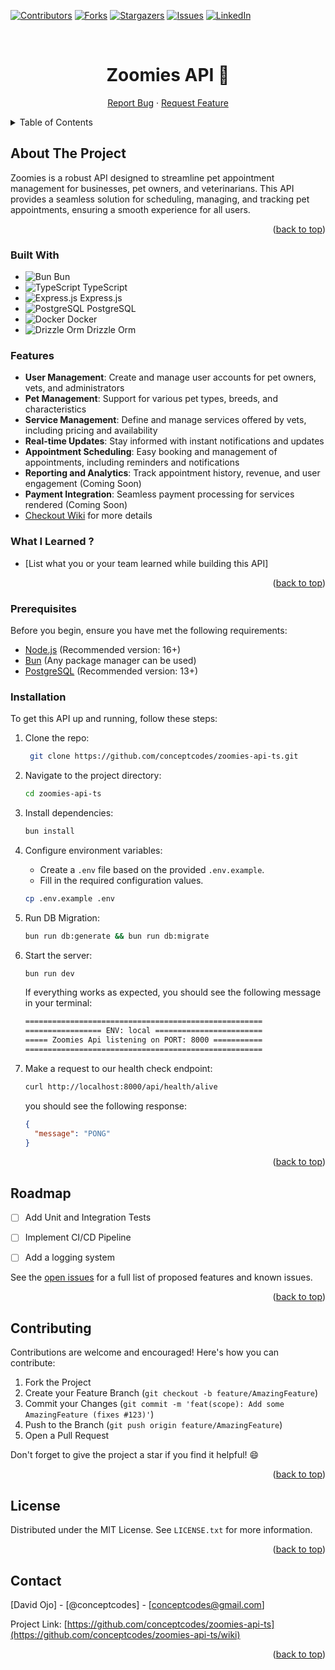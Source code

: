 <a name="readme-top"></a>

[![Contributors][contributors-shield]][contributors-url]
[![Forks][forks-shield]][forks-url]
[![Stargazers][stars-shield]][stars-url]
[![Issues][issues-shield]][issues-url]
[![LinkedIn][linkedin-shield]][linkedin-url]

<br />
<div align="center">
<h1 align="center">
  Zoomies API 🐶
</h1>
  <p align="center">
    <a href="https://github.com/conceptcodes/zoomies-api-ts/issues">Report Bug</a>
    ·
    <a href="https://github.com/conceptcodes/zoomies-api-ts/issues">Request Feature</a>
  </p>
</div>

<details>
  <summary>Table of Contents</summary>
  <ol>
    <li>
      <a href="#about-the-project">About The Project</a>
      <ul>
        <li><a href="#built-with">Built With</a></li>
      </ul>
    </li>
    <li>
      <a href="#getting-started">Getting Started</a>
      <ul>
        <li><a href="#prerequisites">Prerequisites</a></li>
        <li><a href="#installation">Installation</a></li>
      </ul>
    </li>
    <li><a href="#roadmap">Roadmap</a></li>
    <li><a href="#contributing">Contributing</a></li>
    <li><a href="#license">License</a></li>
    <li><a href="#contact">Contact</a></li>
  </ol>
</details>

## About The Project

Zoomies is a robust API designed to streamline pet appointment management for businesses, pet owners, and veterinarians. This API provides a seamless solution for scheduling, managing, and tracking pet appointments, ensuring a smooth experience for all users.

<p align="right">(<a href="#readme-top">back to top</a>)</p>

### Built With

- ![Bun [Bun](https://bun.sh)](https://img.shields.io/badge/bun-FFA500?style=for-the-badge&logo=bun&logoColor=white)
- ![TypeScript [TypeScript](https://www.typescriptlang.org/)](https://img.shields.io/badge/typescript-%23007ACC.svg?style=for-the-badge&logo=typescript&logoColor=white)
- ![Express.js [Express.js](https://expressjs.com/)](https://img.shields.io/badge/express.js-%23404d59.svg?style=for-the-badge&logo=express&logoColor=%2361DAFB)
- ![PostgreSQL [PostgreSQL](https://www.postgresql.org/)](https://img.shields.io/badge/postgresql-%23316192.svg?style=for-the-badge&logo=postgresql&logoColor=white)
- ![Docker [Docker](https://www.docker.com/)](https://img.shields.io/badge/docker-%230db7ed.svg?style=for-the-badge&logo=docker&logoColor=white)
- ![Drizzle Orm [Drizzle Orm](https://drizzle-orm.github.io/)](https://img.shields.io/badge/Drizzle%20Orm-FFA500?style=for-the-badge&logo=drizzle-orm&logoColor=white)


### Features

- **User Management**: Create and manage user accounts for pet owners, vets, and administrators
- **Pet Management**: Support for various pet types, breeds, and characteristics
- **Service Management**: Define and manage services offered by vets, including pricing and availability
- **Real-time Updates**: Stay informed with instant notifications and updates
- **Appointment Scheduling**: Easy booking and management of appointments, including reminders and notifications
- **Reporting and Analytics**: Track appointment history, revenue, and user engagement (Coming Soon)
- **Payment Integration**: Seamless payment processing for services rendered (Coming Soon)
- [Checkout Wiki](https://github.com/conceptcodes/zoomies-api-ts/wiki) for more details


### What I Learned ?

- [List what you or your team learned while building this API]

<p align="right">(<a href="#readme-top">back to top</a>)</p>

### Prerequisites

Before you begin, ensure you have met the following requirements:

- [Node.js](https://nodejs.org/) (Recommended version: 16+)
- [Bun](https://bun.sh) (Any package manager can be used)
- [PostgreSQL](https://www.postgresql.org/) (Recommended version: 13+)

### Installation

To get this API up and running, follow these steps:

1. Clone the repo:

   ```sh
    git clone https://github.com/conceptcodes/zoomies-api-ts.git
   ```

2. Navigate to the project directory:

   ```sh
   cd zoomies-api-ts
   ```

3. Install dependencies:

   ```sh
   bun install
   ```

4. Configure environment variables:

   - Create a `.env` file based on the provided `.env.example`.
   - Fill in the required configuration values.

   ```sh
   cp .env.example .env
   ```

5. Run DB Migration:

   ```sh
   bun run db:generate && bun run db:migrate
   ```

6. Start the server:

   ```sh
   bun run dev
   ```

   If everything works as expected, you should see the following message in your terminal:

   ```sh
   =====================================================
   ================= ENV: local ========================
   ===== Zoomies Api listening on PORT: 8000 ===========
   =====================================================
   ```

7. Make a request to our health check endpoint:

   ```sh
   curl http://localhost:8000/api/health/alive
   ```

   you should see the following response:

   ```json
   {
     "message": "PONG"
   }
   ```

<p align="right">(<a href="#readme-top">back to top</a>)</p>

## Roadmap

- [ ] Add Unit and Integration Tests
- [ ] Implement CI/CD Pipeline
- [ ] Add a logging system


See the [open issues](https://github.com/conceptcodes/zoomies-api-ts/issues) for a full list of proposed features and known issues.

<p align="right">(<a href="#readme-top">back to top</a>)</p>

## Contributing

Contributions are welcome and encouraged! Here's how you can contribute:

1. Fork the Project
2. Create your Feature Branch (`git checkout -b feature/AmazingFeature`)
3. Commit your Changes (`git commit -m 'feat(scope): Add some AmazingFeature (fixes #123)'`)
4. Push to the Branch (`git push origin feature/AmazingFeature`)
5. Open a Pull Request

Don't forget to give the project a star if you find it helpful! 😄

<p align="right">(<a href="#readme-top">back to top</a>)</p>

## License

Distributed under the MIT License. See `LICENSE.txt` for more information.

<p align="right">(<a href="#readme-top">back to top</a>)</p>

## Contact

[David Ojo] - [@conceptcodes] - [conceptcodes@gmail.com]

Project Link: [https://github.com/conceptcodes/zoomies-api-ts](https://github.com/conceptcodes/zoomies-api-ts/wiki)

<p align="right">(<a href="#readme-top">back to top</a>)</p>

[contributors-shield]: https://img.shields.io/github/contributors/conceptcodes/zoomies-api-ts.svg?style=for-the-badge
[contributors-url]: https://github.com/conceptcodes/zoomies-api-ts/graphs/contributors
[forks-shield]: https://img.shields.io/github/forks/conceptcodes/zoomies-api-ts.svg?style=for-the-badge
[forks-url]: https://github.com/conceptcodes/zoomies-api-ts/network/members
[stars-shield]: https://img.shields.io/github/stars/conceptcodes/zoomies-api-ts.svg?style=for-the-badge
[stars-url]: https://github.com/conceptcodes/zoomies-api-ts/stargazers
[issues-shield]: https://img.shields.io/github/issues/conceptcodes/zoomies-api-ts.svg?style=for-the-badge
[issues-url]: https://github.com/conceptcodes/zoomies-api-ts/issues
[linkedin-shield]: https://img.shields.io/badge/-LinkedIn-black.svg?style=for-the-badge&logo=linkedin&colorB=555
[linkedin-url]: https://www.linkedin.com/in/david-ojo-66a12a147/
